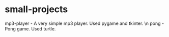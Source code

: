 # small-projects

mp3-player - A very simple mp3 player. Used pygame and tkinter. \n
pong - Pong game. Used turtle.
